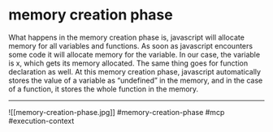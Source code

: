 # memory creation phase
What happens in the memory creation phase is, javascript will allocate memory for all variables and functions. As soon as javascript encounters some code it will allocate memory for the variable. In our case, the variable is x, which gets its memory allocated. The same thing goes for function declaration as well. At this memory creation phase, javascript automatically stores the value of a variable as “undefined” in the memory, and in the case of a function, it stores the whole function in the memory.
***
![[memory-creation-phase.jpg]]
#memory-creation-phase #mcp #execution-context
